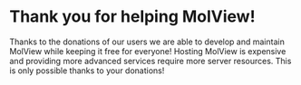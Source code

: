 Thank you for helping MolView!
==============================
Thanks to the donations of our users we are able to develop and maintain MolView
while keeping it free for everyone! Hosting MolView is expensive and providing
more advanced services require more server resources.
This is only possible thanks to your donations!

